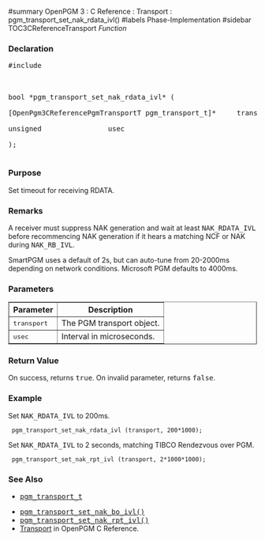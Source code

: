 ﻿#summary OpenPGM 3 : C Reference : Transport : pgm\_transport\_set\_nak\_rdata\_ivl()
#labels Phase-Implementation
#sidebar TOC3CReferenceTransport
_Function_
### Declaration ###
<pre>
#include <pgm/pgm.h><br>
<br>
bool *pgm_transport_set_nak_rdata_ivl* (<br>
[OpenPgm3CReferencePgmTransportT pgm_transport_t]*     transport,<br>
unsigned                usec<br>
);<br>
</pre>

### Purpose ###
Set timeout for receiving RDATA.

### Remarks ###
A receiver must suppress NAK generation and wait at least <tt>NAK_RDATA_IVL</tt> before recommencing NAK generation if it hears a matching NCF or NAK during <tt>NAK_RB_IVL</tt>.

SmartPGM uses a default of 2s, but can auto-tune from 20-2000ms depending on network conditions.  Microsoft PGM defaults to 4000ms.

### Parameters ###
<table cellpadding='5' border='1' cellspacing='0'>
<tr>
<th>Parameter</th>
<th>Description</th>
</tr>
<tr>
<td><tt>transport</tt></td>
<td>The PGM transport object.</td>
</tr><tr>
<td><tt>usec</tt></td>
<td>Interval in microseconds.</td>
</tr>
</table>


### Return Value ###
On success, returns <tt>true</tt>.  On invalid parameter, returns <tt>false</tt>.

### Example ###
Set <tt>NAK_RDATA_IVL</tt> to 200ms.

```
 pgm_transport_set_nak_rdata_ivl (transport, 200*1000);
```

Set <tt>NAK_RDATA_IVL</tt> to 2 seconds, matching TIBCO Rendezvous over PGM.

```
 pgm_transport_set_nak_rpt_ivl (transport, 2*1000*1000);
```

### See Also ###
  * <tt><a href='OpenPgm3CReferencePgmTransportT.md'>pgm_transport_t</a></tt><br>
<ul><li><tt><a href='OpenPgm3CReferencePgmTransportSetNakBoIvl.md'>pgm_transport_set_nak_bo_ivl()</a></tt><br>
</li><li><tt><a href='OpenPgm3CReferencePgmTransportSetNakRptIvl.md'>pgm_transport_set_nak_rpt_ivl()</a></tt><br>
</li><li><a href='OpenPgm3CReferenceTransport.md'>Transport</a> in OpenPGM C Reference.</li></ul>
